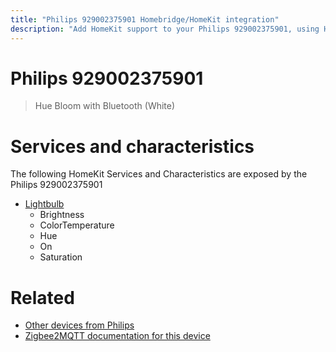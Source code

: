 ```yaml
---
title: "Philips 929002375901 Homebridge/HomeKit integration"
description: "Add HomeKit support to your Philips 929002375901, using Homebridge, Zigbee2MQTT and homebridge-z2m."
---
```

<!---
This file has been GENERATED using src/docgen/docgen.ts
DO NOT EDIT THIS FILE MANUALLY!
-->
# Philips 929002375901
> Hue Bloom with Bluetooth (White)


# Services and characteristics
The following HomeKit Services and Characteristics are exposed by
the Philips 929002375901

* [Lightbulb](../../light.md)
  * Brightness
  * ColorTemperature
  * Hue
  * On
  * Saturation


# Related
* [Other devices from Philips](../index.md#philips)
* [Zigbee2MQTT documentation for this device](https://www.zigbee2mqtt.io/devices/929002375901.html)